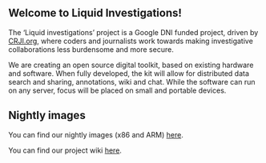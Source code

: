 ## Welcome to Liquid Investigations!

The ‘Liquid investigations’ project is a Google DNI funded project, driven by [CRJI.org](https://crji.org), where coders and journalists work towards making investigative collaborations less burdensome and more secure.

We are creating an open source digital toolkit, based on existing hardware and software. When fully developed, the kit will allow for distributed data search and sharing, annotations, wiki and chat. While the software can run on any server, focus will be placed on small and portable devices.

## Nightly images

You can find our nightly images (x86 and ARM) [here](https://liquidinvestigations.org/images/nightly/).  

You can find our project wiki [here](https://github.com/liquidinvestigations/liquidinvestigations/wiki).
